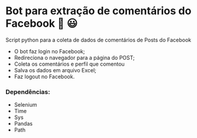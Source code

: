 # Bot para extração de comentários do Facebook :blue_book: :smiley:

Script python para a coleta de dados de comentários de Posts do Facebook
- O bot faz login no Facebook;
- Redireciona o navegador para a página do POST;
- Coleta os comentários e perfil que comentou
- Salva os dados em arquivo Excel;
- Faz logout no Facebook.

### Dependências:
* Selenium
* Time
* Sys
* Pandas
* Path
